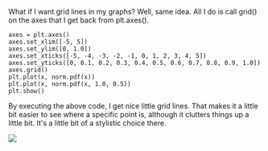 
What if I want grid lines in my graphs? Well, same idea. All I do is call grid() on the axes that I get back from plt.axes().

```
axes = plt.axes() 
axes.set_xlim([-5, 5]) 
axes.set_ylim([0, 1.0]) 
axes.set_xticks([-5, -4, -3, -2, -1, 0, 1, 2, 3, 4, 5]) 
axes.set_yticks([0, 0.1, 0.2, 0.3, 0.4, 0.5, 0.6, 0.7, 0.8, 0.9, 1.0]) 
axes.grid() 
plt.plot(x, norm.pdf(x)) 
plt.plot(x, norm.pdf(x, 1.0, 0.5)) 
plt.show() 
```

By executing the above code, I get nice little grid lines. That makes it a little bit easier to see where a specific point is, although it clutters things up a little bit. It's a little bit of a stylistic choice there.

![](https://github.com/fenago/katacoda-scenarios/raw/master/datascience-machine-learning/datascience-machine-learning-chapter-03-01/steps/2/4.png)
